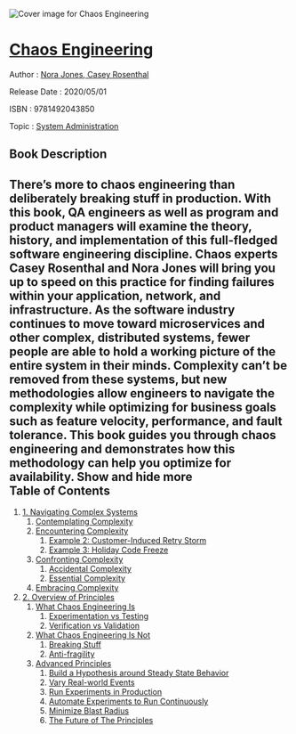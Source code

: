 ![Cover image for Chaos Engineering](https://imgdetail.ebookreading.net/cover/cover/20200215/EB9781492043850.jpg)

[Chaos Engineering](https://ebookreading.net/view/book/Chaos+Engineering-EB9781492043850_1.html "Chaos Engineering")
====================================================================================================================

Author : [Nora Jones](https://ebookreading.net/search/author/Nora+Jones),[ Casey Rosenthal](https://ebookreading.net/search/author/+Casey+Rosenthal)

Release Date : 2020/05/01

ISBN : 9781492043850

Topic : [System Administration](https://ebookreading.net/search/category/system-administration)

Book Description
-----------------

 There’s more to chaos engineering than deliberately breaking stuff in production. With this book, QA engineers as well as program and product managers will examine the theory, history, and implementation of this full-fledged software engineering discipline. Chaos experts Casey Rosenthal and Nora Jones will bring you up to speed on this practice for finding failures within your application, network, and infrastructure.
As the software industry continues to move toward microservices and other complex, distributed systems, fewer people are able to hold a working picture of the entire system in their minds. Complexity can’t be removed from these systems, but new methodologies allow engineers to navigate the complexity while optimizing for business goals such as feature velocity, performance, and fault tolerance. This book guides you through chaos engineering and demonstrates how this methodology can help you optimize for availability.
        Show and hide more                
Table of Contents
-----------------

1. [1. Navigating Complex Systems](https://ebookreading.net/view/book/Chaos+Engineering-EB9781492043850_4.html#chapter_1_navigatin)
    1. [Contemplating Complexity](https://ebookreading.net/view/book/Chaos+Engineering-EB9781492043850_4.html#contemplating_compl)
    1. [           Encountering Complexity         ](https://ebookreading.net/view/book/Chaos+Engineering-EB9781492043850_4.html#encountering_comple)
        1. [Example 2: Customer-Induced Retry Storm](https://ebookreading.net/view/book/Chaos+Engineering-EB9781492043850_4.html#example_2_customer_)
        1. [             Example 3: Holiday Code Freeze           ](https://ebookreading.net/view/book/Chaos+Engineering-EB9781492043850_4.html#example_3_holiday_c)
    1. [           Confronting Complexity         ](https://ebookreading.net/view/book/Chaos+Engineering-EB9781492043850_4.html#confronting_complex)
        1. [             Accidental Complexity           ](https://ebookreading.net/view/book/Chaos+Engineering-EB9781492043850_4.html#accidental_complexi)
        1. [             Essential Complexity           ](https://ebookreading.net/view/book/Chaos+Engineering-EB9781492043850_4.html#essential_complexit)
    1. [           Embracing Complexity         ](https://ebookreading.net/view/book/Chaos+Engineering-EB9781492043850_4.html#embracing_complexit)
1. [2. Overview of Principles](https://ebookreading.net/view/book/Chaos+Engineering-EB9781492043850_5.html#chapter_2_overview_)
    1. [           What Chaos Engineering Is         ](https://ebookreading.net/view/book/Chaos+Engineering-EB9781492043850_5.html#what_chaos_engineer)
        1. [             Experimentation vs Testing           ](https://ebookreading.net/view/book/Chaos+Engineering-EB9781492043850_5.html#experimentation_vs_)
        1. [             Verification vs Validation           ](https://ebookreading.net/view/book/Chaos+Engineering-EB9781492043850_5.html#verification_vs_val)
    1. [What Chaos Engineering Is Not](https://ebookreading.net/view/book/Chaos+Engineering-EB9781492043850_5.html#what_chaos_engineer)
        1. [Breaking Stuff](https://ebookreading.net/view/book/Chaos+Engineering-EB9781492043850_5.html#breaking_stuff)
        1. [Anti-fragility](https://ebookreading.net/view/book/Chaos+Engineering-EB9781492043850_5.html#anti_fragility)
    1. [Advanced Principles](https://ebookreading.net/view/book/Chaos+Engineering-EB9781492043850_5.html#advanced_principles)
        1. [             Build a Hypothesis around Steady State Behavior           ](https://ebookreading.net/view/book/Chaos+Engineering-EB9781492043850_5.html#build_a_hypothesis_)
        1. [             Vary Real-world Events           ](https://ebookreading.net/view/book/Chaos+Engineering-EB9781492043850_5.html#vary_real_world_eve)
        1. [             Run Experiments in Production           ](https://ebookreading.net/view/book/Chaos+Engineering-EB9781492043850_5.html#run_experiments_in_)
        1. [             Automate Experiments to Run Continuously           ](https://ebookreading.net/view/book/Chaos+Engineering-EB9781492043850_5.html#automate_experiment)
        1. [             Minimize Blast Radius           ](https://ebookreading.net/view/book/Chaos+Engineering-EB9781492043850_5.html#minimize_blast_radi)
        1. [           The Future of The Principles         ](https://ebookreading.net/view/book/Chaos+Engineering-EB9781492043850_5.html#the_future_of_the_p)
